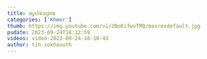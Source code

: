 ```yaml
---
title: ស្នេហ៍ឥតព្រាង
categories: ['Khmer']
thumb: https://img.youtube.com/vi/2BoKifwvTMQ/maxresdefault.jpg
pudate: 2023-09-24T18:12:59
videos: video-2023-09-24-18-10-43
author: tin-sokhavuth
---
```

